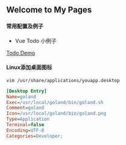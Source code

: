 ## Welcome to My Pages


#### 常用配置及例子

* Vue Todo 小例子

[Todo Demo](https://develop1024.github.io/home/todolist.html)



#### Linux添加桌面图标

``` vim /usr/share/applications/youapp.desktop ```

```ini
[Desktop Entry]
Name=goland
Exec=/usr/local/goland/bin/goland.sh
Comment=goland
Icon=/usr/local/goland/bin/goland.png
Type=Application
Terminal=false
Encoding=UTF-8
Categories=Developer;
```

